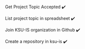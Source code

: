  Get Project Topic Accepted ✔️
 
 List project topic in spreadsheet ✔️
 
 Join KSU-IS organization in Github ✔️
 
 Create a repository in ksu-is ✔️
